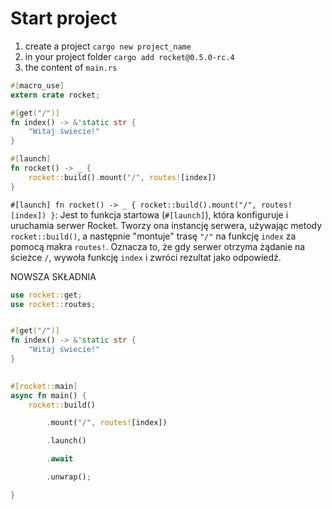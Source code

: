 
# Start project
1. create a project `cargo new project_name`
2. in your project folder `cargo add rocket@0.5.0-rc.4`
3. the content of `main.rs`
```rust
#[macro_use]
extern crate rocket;

#[get("/")]
fn index() -> &'static str {
    "Witaj świecie!"
}

#[launch]
fn rocket() -> _ {
    rocket::build().mount("/", routes![index])
}
```

`#[launch] fn rocket() -> _ { rocket::build().mount("/", routes![index]) }`: Jest to funkcja startowa (`#[launch]`), która konfiguruje i uruchamia serwer Rocket. Tworzy ona instancję serwera, używając metody `rocket::build()`, a następnie "montuje" trasę `"/"` na funkcję `index` za pomocą makra `routes!`. Oznacza to, że gdy serwer otrzyma żądanie na ścieżce `/`, wywoła funkcję `index` i zwróci rezultat jako odpowiedź.

NOWSZA SKŁADNIA
```rust
use rocket::get;
use rocket::routes;


#[get("/")]
fn index() -> &'static str {
    "Witaj świecie!"
}
 

#[rocket::main]
async fn main() {
    rocket::build()

        .mount("/", routes![index])

        .launch()

        .await

        .unwrap();

}
```








